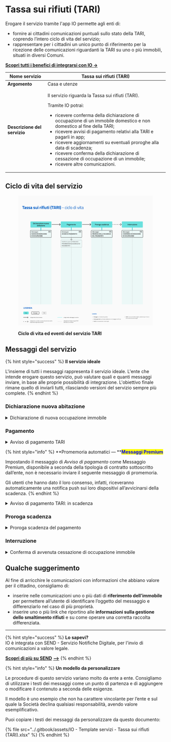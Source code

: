 # Tassa sui rifiuti (TARI)

Erogare il servizio tramite l'app IO permette agli enti di:

* fornire ai cittadini comunicazioni puntuali sullo stato della TARI, coprendo l’intero ciclo di vita del servizio;
* rappresentare per i cittadini un unico punto di riferimento per la ricezione delle comunicazioni riguardanti la TARI su uno o più immobili, situati in diversi Comuni.

[**Scopri tutti i benefici di integrarsi con IO →** ](https://docs.pagopa.it/manuale-servizi/lapp-io/cose-io-e-qual-e-il-suo-obiettivo)

| **Nome servizio**            | Tassa sui rifiuti (TARI)                                                                                                                                                                                                                                                                                                                                                                                                                                                                                            |
| ---------------------------- | ------------------------------------------------------------------------------------------------------------------------------------------------------------------------------------------------------------------------------------------------------------------------------------------------------------------------------------------------------------------------------------------------------------------------------------------------------------------------------------------------------------------- |
| **Argomento**                | Casa e utenze                                                                                                                                                                                                                                                                                                                                                                                                                                                                                                       |
| **Descrizione del servizio** | <p>Il servizio riguarda la Tassa sui rifiuti (TARI). </p><p></p><p>Tramite IO potrai:</p><ul><li>ricevere conferma della dichiarazione di occupazione di un immobile domestico e non domestico al fine della TARI;</li><li>ricevere avvisi di pagamento relativi alla TARI e pagarli in app;</li><li>ricevere aggiornamenti su eventuali proroghe alla data di scadenza;</li><li>ricevere conferma della dichiarazione di cessazione di occupazione di un immobile;</li><li>ricevere altre comunicazioni.</li></ul> |

## **Ciclo di vita del servizio**

<figure><img src="../.gitbook/assets/TARI.png" alt=""><figcaption><p><strong>Ciclo di vita ed eventi del servizio TARI</strong></p></figcaption></figure>

## **Messaggi del servizio**

{% hint style="success" %}
**Il servizio ideale**

L'insieme di tutti i messaggi rappresenta il servizio ideale. L'ente che intende erogare questo servizio, può valutare quali e quanti messaggi inviare, in base alle proprie possibilità di integrazione. L'obiettivo finale rimane quello di inviarli tutti, rilasciando versioni del servizio sempre più complete.
{% endhint %}

### Dichiarazione nuova abitazione

<details>

<summary>Dichiarazione di nuova occupazione immobile</summary>

**🖋 Titolo del messaggio:** Dichiarazione di nuova occupazione immobile

🗒 **Testo del messaggio**: Abbiamo ricevuto la tua dichiarazione di occupazione di un nuovo immobile. Ecco i dettagli:

**Indirizzo**: \<indirizzo> - \<piano ed interno immobile> \
**Occupato da**: \<nome cognome>\
**A partire dal**: \<gg/mm/aa>

\[A questo sito]\(URL) trovi maggiori informazioni su come funziona il calcolo TARI e sulle eventuali esenzioni di cui puoi beneficiare.

**🪄  Pulsante**: n/a

***

**Destinatari**: I cittadini che hanno completato la dichiarazione di occupazione di un immobile.&#x20;

**Quando inviarlo**: Alla conclusione della registrazione dell'immobile a nome del cittadino.

**User story**: Come cittadino voglio ricevere conferma che la dichiarazione di occupazione è stata processata correttamente.

</details>

### Pagamento

<details>

<summary>Avviso di pagamento TARI</summary>

**🖋 Titolo del messaggio:** Nuovo avviso di pagamento

🗒 **Testo del messaggio**: C'è un avviso da pagare intestato a \<nome cognome> e relativo a \<causale>.

**Devi pagare**: <00,00> €

**Entro il**: \<gg/mm/aaaa>

Puoi pagare direttamente in app premendo “Vedi Avviso”, oppure tramite tutti i canali di pagamento della piattaforma pagoPA e le altre modalità di pagamento offerte dell'ente creditore.

Per maggiori informazioni o per richiedere assistenza, contattaci tramite i canali che trovi nella scheda servizio.

In fase di pagamento, se previsto dall'ente, l'importo riportato nel messaggio potrebbe subire variazioni.

**🪄  Pulsante**: Vedi Avviso

***

**Destinatari**: Tutti i cittadini residenti nell’area geografica di azione del servizio che devono pagare la TARI.

**Quando inviarlo**: Al momento in cui l'avviso è pagabile da parte del cittadino.

**User story**: Come cittadino voglio essere avvisato quando devo pagare la TARI.

***

<mark style="color:purple;">ℹ️</mark> In caso di pagamenti su più rate, [consultare questa sezione del manuale dei servizi dedicata.](https://docs.pagopa.it/manuale-servizi/che-cosa-puo-fare-un-servizio-su-io/inviare-messaggi/messaggi-che-veicolano-un-pagamento/soluzioni-per-pagamenti-a-rate)

</details>

{% hint style="info" %}
**Promemoria automatici — **<mark style="color:blue;">**Messaggi Premium**</mark>

Impostando il messaggio di _Avviso di pagamento_ come Messaggio Premium, disponibile a seconda della tipologia di contratto sottoscritto dall’ente, non è necessario inviare il seguente messaggio di promemoria.

Gli utenti che hanno dato il loro consenso, infatti, riceveranno automaticamente una notifica push sui loro dispositivi all’avvicinarsi della scadenza.
{% endhint %}

<details>

<summary>Avviso di pagamento TARI: in scadenza</summary>

**🖋 Titolo del messaggio:** Hai un pagamento in scadenza

🗒 **Testo del messaggio:**

Il tuo pagamento per \<causale> sta per scadere.

Se hai già provveduto a pagare l’avviso, ignora questo messaggio.

**🪄 Pulsante:** Vedi Avviso

***

**Destinatari**: Tutti i cittadini residenti nell’area geografica di azione del servizio che devono pagare la TARI.

**Quando inviarlo**: Quando il pagamento è prossimo alla scadenza.

**User story**: Come cittadino voglio ricevere un promemoria per i pagamenti in scadenza.

</details>

### Proroga scadenza

<details>

<summary>Proroga scadenza del pagamento</summary>

**🖋 Titolo del messaggio:** Proroga scadenza del pagamento

🗒 **Testo del messaggio**: È stata prorogata la data di scadenza dell'avviso intestato a \<nome cognome> e relativo a \<casuale>.

**Devi pagare**: <00,00> €&#x20;

**Entro il**: \<gg/mm/aaaa>

Puoi pagare direttamente in app premendo “Vedi Avviso”, oppure tramite tutti i canali di pagamento della piattaforma pagoPA e le altre modalità di pagamento offerte dell'ente creditore.

Per maggiori informazioni o per richiedere assistenza, contattaci tramite i canali che trovi nella scheda servizio.

In fase di pagamento, se previsto dall'ente, l'importo riportato nel messaggio potrebbe subire variazioni.

**🪄  Pulsante**: Vedi Avviso

***

**Destinatari:** Tutti i cittadini residenti nell’area geografica di azione del servizio che devono pagare la TARI.

**Quando inviarlo:** Se la scadenza del pagamento viene prorogata.

**User story:** Come cittadino voglio essere avvisato se la scadenza del pagamento è stata prorogata.

</details>

### Interruzione

<details>

<summary>Conferma di avvenuta cessazione di occupazione immobile</summary>

**🖋 Titolo del messaggio:** Conferma di avvenuta cessazione di occupazione immobile

🗒 **Testo del messaggio**: Abbiamo ricevuto la tua dichiarazione di cessazione occupazione immobile.&#x20;

Per maggiori informazioni o per richiedere assistenza, contattaci tramite i canali che trovi nella scheda servizio.

**🪄  Pulsante**: n/a

***

**Destinatari:** I cittadini che dichiarano la cessazione di occupazione di un immobile.

**Quando inviarlo:** Al ricevimento della dichiarazione di cessazione.

**User story:** Come cittadino voglio sapere se la mia dichiarazione di cessazione occupazione immobile è stata ricevuta.

</details>

## Qualche suggerimento

Al fine di arricchire le comunicazioni con informazioni che abbiano valore per il cittadino, consigliamo di:

* inserire nelle comunicazioni uno o più dati di **riferimento dell’immobile** per permettere all’utente di identificare l’oggetto del messaggio e differenziarlo nel caso di più proprietà.
* inserire uno o più link che riportino alle **informazioni sulla gestione dello smaltimento rifiuti** e su come operare una corretta raccolta differenziata.

***

{% hint style="success" %}
**Lo sapevi?**\
IO è integrata con SEND - Servizio Notifiche Digitale, per l'invio di comunicazioni a valore legale.

[**Scopri di più su SEND**](https://notifichedigitali.pagopa.it/) [**-->**](https://www.pagopa.it/it/prodotti-e-servizi/piattaforma-notifiche-digitali)
{% endhint %}

{% hint style="info" %}
**Un modello da personalizzare**

Le procedure di questo servizio variano molto da ente a ente. Consigliamo di utilizzare i testi dei messaggi come un punto di partenza e di aggiungere o modificare il contenuto a seconda delle esigenze.&#x20;

Il modello è uno esempio che non ha carattere vincolante per l’ente e sul quale la Società declina qualsiasi responsabilità, avendo valore esemplificativo.

Puoi copiare i testi dei messaggi da personalizzare da questo documento:

{% file src="../.gitbook/assets/IO - Template servizi - Tassa sui rifiuti (TARI).xlsx" %}
{% endhint %}
